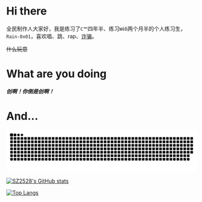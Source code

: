 <!---
- 👋🏻 Hi, I’m @SZ2528
- 👀 I’m interested in ...
- 🌱 I’m currently learning ...
- 💞️ I’m looking to collaborate on ...
- 📫 How to reach me ...

SZ2528/SZ2528 is a ✨ special ✨ repository because its `README.md` (this file) appears on your GitHub profile.
You can click the Preview link to take a look at your changes.
--->

# Hi there <!--¿-->

<!---¿¿¿--->

全民制作人大家好，我是练习了`C艹`四年半、练习`Wếb`两个月半的个人练习生，`Rain-0x01`，喜欢唱、跳、rap、[诈骗](https://doge.25-rain01.top/posts/2023/10/05/answer.html)。

~~什么玩意~~

# What are you doing

***创啊！你倒是创啊！***

# And...

<picture>
  <source media="(prefers-color-scheme: dark)" srcset="https://raw.githubusercontent.com/SZ2528/SZ2528/output/github-contribution-grid-snake-dark.svg">
  <source media="(prefers-color-scheme: light)" srcset="https://raw.githubusercontent.com/SZ2528/SZ2528/output/github-contribution-grid-snake.svg">
  <img alt="github contribution grid snake animation" src="https://raw.githubusercontent.com/SZ2528/SZ2528/output/github-contribution-grid-snake.svg">
</picture>

[![SZ2528's GitHub stats](https://github-readme-stats.vercel.app/api?username=sz2528&title_color=ffffff&icon_color=ffffff&text_color=ffffff&bg_color=45,1070aa,004397&show_icons=true&locale=cn)](https://github.com/anuraghazra/github-readme-stats)

[![Top Langs](https://github-readme-stats.vercel.app/api/top-langs/?username=sz2528&title_color=ffffff&icon_color=ffffff&text_color=ffffff&bg_color=45,1070aa,004397&layout=compact&locale=cn)](https://github.com/anuraghazra/github-readme-stats)

<!---嘿，在这里 出言不逊 应该不会有人发现罢[doge]--->
